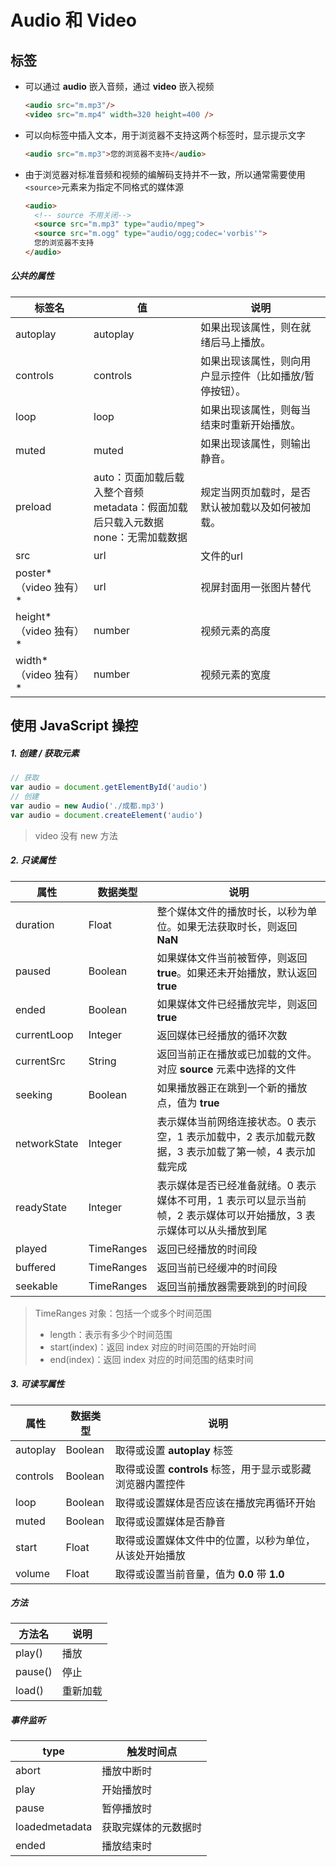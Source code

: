 ﻿# Audio 和 Video

## 标签

- 可以通过 **audio** 嵌入音频，通过 **video** 嵌入视频

  ```html
  <audio src="m.mp3"/>
  <video src="m.mp4" width=320 height=400 />
  ```

- 可以向标签中插入文本，用于浏览器不支持这两个标签时，显示提示文字

  ```html
  <audio src="m.mp3">您的浏览器不支持</audio>
  ```

- 由于浏览器对标准音频和视频的编解码支持并不一致，所以通常需要使用`<source>`元素来为指定不同格式的媒体源

  ```html
  <audio> 
    <!-- source 不用关闭-->
    <source src="m.mp3" type="audio/mpeg">   
    <source src="m.ogg" type="audio/ogg;codec='vorbis'">  
    您的浏览器不支持
  </audio>
  ```

##### 公共的属性

| 标签名                 | 值                                                           | 说明                                                    |
| ---------------------- | ------------------------------------------------------------ | ------------------------------------------------------- |
| autoplay               | autoplay                                                     | 如果出现该属性，则在就绪后马上播放。                    |
| controls               | controls                                                     | 如果出现该属性，则向用户显示控件（比如播放/暂停按钮）。 |
| loop                   | loop                                                         | 如果出现该属性，则每当结束时重新开始播放。              |
| muted                  | muted                                                        | 如果出现该属性，则输出静音。                            |
| preload                | auto：页面加载后载入整个音频<br/>metadata：假面加载后只载入元数据<br/>none：无需加载数据 | 规定当网页加载时，是否默认被加载以及如何被加载。        |
| src                    | url                                                          | 文件的url                                               |
| poster*（video 独有）* | url                                                          | 视屏封面用一张图片替代                                  |
| height*（video 独有）* | number                                                       | 视频元素的高度                                          |
| width*（video 独有）*  | number                                                       | 视频元素的宽度                                          |

## 使用 JavaScript 操控

##### 1. 创建 / 获取元素

```js
// 获取
var audio = document.getElementById('audio')
// 创建
var audio = new Audio('./成都.mp3')
var audio = document.createElement('audio')
```

> video 没有 new 方法

##### 2. 只读属性

| 属性         | 数据类型   | 说明                                                         |
| ------------ | ---------- | ------------------------------------------------------------ |
| duration     | Float      | 整个媒体文件的播放时长，以秒为单位。如果无法获取时长，则返回 **NaN** |
| paused       | Boolean    | 如果媒体文件当前被暂停，则返回 **true**。如果还未开始播放，默认返回 **true** |
| ended        | Boolean    | 如果媒体文件已经播放完毕，则返回 **true**                    |
| currentLoop  | Integer    | 返回媒体已经播放的循环次数                                   |
| currentSrc   | String     | 返回当前正在播放或已加载的文件。对应 **source** 元素中选择的文件 |
| seeking      | Boolean    | 如果播放器正在跳到一个新的播放点，值为 **true**              |
| networkState | Integer    | 表示媒体当前网络连接状态。0 表示空，1 表示加载中，2 表示加载元数据，3 表示加载了第一帧，4 表示加载完成 |
| readyState   | Integer    | 表示媒体是否已经准备就绪。0 表示媒体不可用，1 表示可以显示当前帧，2 表示媒体可以开始播放，3 表示媒体可以从头播放到尾 |
| played       | TimeRanges | 返回已经播放的时间段                                         |
| buffered     | TimeRanges | 返回当前已经缓冲的时间段                                     |
| seekable     | TimeRanges | 返回当前播放器需要跳到的时间段                               |

> TimeRanges 对象：包括一个或多个时间范围
>
> - length：表示有多少个时间范围
> - start(index)：返回 index 对应的时间范围的开始时间
> - end(index)：返回 index 对应的时间范围的结束时间

##### 3. 可读写属性

| 属性     | 数据类型 | 说明                                                       |
| -------- | -------- | ---------------------------------------------------------- |
| autoplay | Boolean  | 取得或设置 **autoplay** 标签                               |
| controls | Boolean  | 取得或设置 **controls** 标签，用于显示或影藏浏览器内置控件 |
| loop     | Boolean  | 取得或设置媒体是否应该在播放完再循环开始                   |
| muted    | Boolean  | 取得或设置媒体是否静音                                     |
| start    | Float    | 取得或设置媒体文件中的位置，以秒为单位，从该处开始播放     |
| volume   | Float    | 取得或设置当前音量，值为 **0.0** 带 **1.0**                |

##### 方法

| 方法名  | 说明     |
| ------- | -------- |
| play()  | 播放     |
| pause() | 停止     |
| load()  | 重新加载 |

##### 事件监听

| type           | 触发时间点           |
| -------------- | -------------------- |
| abort          | 播放中断时           |
| play           | 开始播放时           |
| pause          | 暂停播放时           |
| loadedmetadata | 获取完媒体的元数据时 |
| ended          | 播放结束时           |

